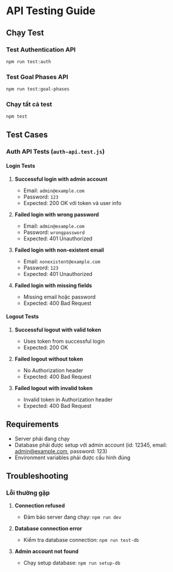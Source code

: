 # API Testing Guide

## Chạy Test

### Test Authentication API
```bash
npm run test:auth
```

### Test Goal Phases API
```bash
npm run test:goal-phases
```

### Chạy tất cả test
```bash
npm test
```

## Test Cases

### Auth API Tests (`auth-api.test.js`)

#### Login Tests
1. **Successful login with admin account**
   - Email: `admin@example.com`
   - Password: `123`
   - Expected: 200 OK với token và user info

2. **Failed login with wrong password**
   - Email: `admin@example.com`
   - Password: `wrongpassword`
   - Expected: 401 Unauthorized

3. **Failed login with non-existent email**
   - Email: `nonexistent@example.com`
   - Password: `123`
   - Expected: 401 Unauthorized

4. **Failed login with missing fields**
   - Missing email hoặc password
   - Expected: 400 Bad Request

#### Logout Tests
1. **Successful logout with valid token**
   - Uses token from successful login
   - Expected: 200 OK

2. **Failed logout without token**
   - No Authorization header
   - Expected: 400 Bad Request

3. **Failed logout with invalid token**
   - Invalid token in Authorization header
   - Expected: 400 Bad Request

## Requirements

- Server phải đang chạy
- Database phải được setup với admin account (id: 12345, email: admin@example.com, password: 123)
- Environment variables phải được cấu hình đúng

## Troubleshooting

### Lỗi thường gặp

1. **Connection refused**
   - Đảm bảo server đang chạy: `npm run dev`

2. **Database connection error**
   - Kiểm tra database connection: `npm run test-db`

3. **Admin account not found**
   - Chạy setup database: `npm run setup-db` 